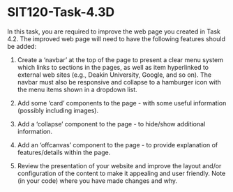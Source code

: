 # SIT120-Task-4.3D

In this task, you are required to improve the web page you created in Task 4.2.
The improved web page will need to have the following features should be added:

1. Create a ‘navbar’ at the top of the page to present a clear menu system
which links to sections in the pages, as well as item hyperlinked to external
web sites (e.g., Deakin University, Google, and so on). The navbar must also
be responsive and collapse to a hamburger icon with the menu items shown
in a dropdown list.

2. Add some ‘card’ components to the page - with some useful information
(possibly including images).

3. Add a ‘collapse’ component to the page - to hide/show additional information.

4. Add an ‘offcanvas’ component to the page - to provide explanation of
features/details within the page.

5. Review the presentation of your website and improve the layout and/or
configuration of the content to make it appealing and user friendly. Note (in
your code) where you have made changes and why.
